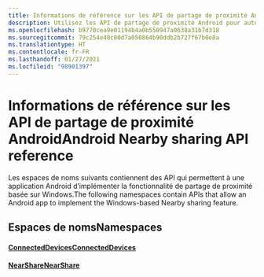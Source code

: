 ```yaml
---
title: Informations de référence sur les API de partage de proximité Android
description: Utilisez les API de partage de proximité Android pour autoriser votre application Android à implémenter la fonctionnalité de partage de proximité basée sur Windows.
ms.openlocfilehash: b9770cea9e01194b4a0b550947a0638a31b7d318
ms.sourcegitcommit: 79c254e48c00d7a050864b90ddb2b727f67b0e8a
ms.translationtype: HT
ms.contentlocale: fr-FR
ms.lasthandoff: 01/27/2021
ms.locfileid: "98901397"
---
```

# <a name="android-nearby-sharing-api-reference"></a><span data-ttu-id="cc511-103">Informations de référence sur les API de partage de proximité Android</span><span class="sxs-lookup"><span data-stu-id="cc511-103">Android Nearby sharing API reference</span></span>

<span data-ttu-id="cc511-104">Les espaces de noms suivants contiennent des API qui permettent à une application Android d’implémenter la fonctionnalité de partage de proximité basée sur Windows.</span><span class="sxs-lookup"><span data-stu-id="cc511-104">The following namespaces contain APIs that allow an Android app to implement the Windows-based Nearby sharing feature.</span></span>

## <a name="namespaces"></a><span data-ttu-id="cc511-105">Espaces de noms</span><span class="sxs-lookup"><span data-stu-id="cc511-105">Namespaces</span></span>

#### <a name="connecteddevices"></a>[<span data-ttu-id="cc511-106">ConnectedDevices</span><span class="sxs-lookup"><span data-stu-id="cc511-106">ConnectedDevices</span></span>](/java/api/com.microsoft.connecteddevices)
#### <a name="nearshare"></a>[<span data-ttu-id="cc511-107">NearShare</span><span class="sxs-lookup"><span data-stu-id="cc511-107">NearShare</span></span>](/java/api/com.microsoft.connecteddevices.remotesystems.commanding.nearshare)